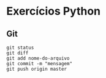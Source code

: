 # Exercícios Python

## Git
```
git status
git diff
git add nome-do-arquivo
git commit -m "mensagem"
git push origin master
```

